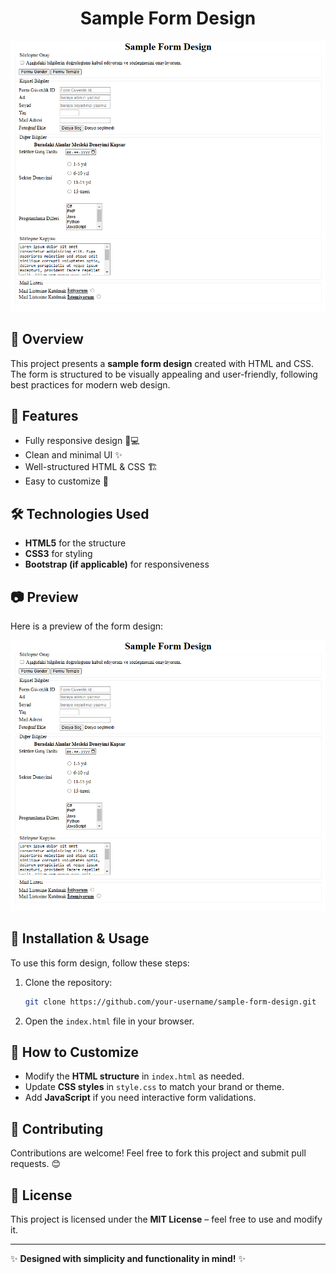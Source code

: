 
<h1 align="center">Sample Form Design</h1>

![Sample Form Screenshot](./Sample-Form-Design.png)

## 📌 Overview
This project presents a **sample form design** created with HTML and CSS. The form is structured to be visually appealing and user-friendly, following best practices for modern web design.

## 🚀 Features
- Fully responsive design 📱💻
- Clean and minimal UI ✨
- Well-structured HTML & CSS 🏗️
- Easy to customize 🎨

## 🛠️ Technologies Used
- **HTML5** for the structure
- **CSS3** for styling
- **Bootstrap (if applicable)** for responsiveness

## 📷 Preview
Here is a preview of the form design:

![Form Design](./Sample-Form-Design.png)

## 📂 Installation & Usage
To use this form design, follow these steps:

1. Clone the repository:
   ```sh
   git clone https://github.com/your-username/sample-form-design.git
   ```
2. Open the `index.html` file in your browser.

## 🎯 How to Customize
- Modify the **HTML structure** in `index.html` as needed.
- Update **CSS styles** in `style.css` to match your brand or theme.
- Add **JavaScript** if you need interactive form validations.

## 📌 Contributing
Contributions are welcome! Feel free to fork this project and submit pull requests. 😊

## 📄 License
This project is licensed under the **MIT License** – feel free to use and modify it.

---
✨ **Designed with simplicity and functionality in mind!** ✨


